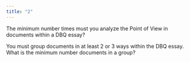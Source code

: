 ```yaml
---
title: "2"
---
```

The minimum number times must you analyze the Point of View in documents within a DBQ essay?

You must group documents in at least 2 or 3 ways within the DBQ essay. What is the minimum number documents in a group?

